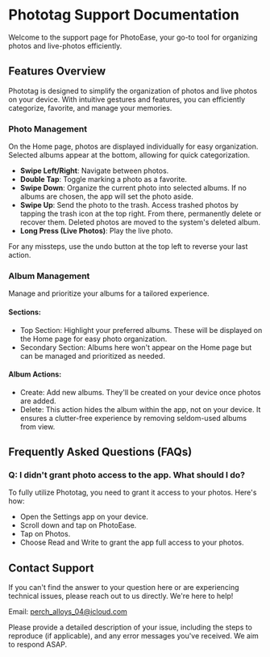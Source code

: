 # Phototag Support Documentation

Welcome to the support page for PhotoEase, your go-to tool for organizing photos and live-photos efficiently.

## Features Overview

Phototag is designed to simplify the organization of photos and live photos on your device. With intuitive gestures and features, you can efficiently categorize, favorite, and manage your memories.

### Photo Management

On the Home page, photos are displayed individually for easy organization. Selected albums appear at the bottom, allowing for quick categorization.


- **Swipe Left/Right**: Navigate between photos.
- **Double Tap**: Toggle marking a photo as a favorite.
- **Swipe Down**: Organize the current photo into selected albums. If no albums are chosen, the app will set the photo aside.
- **Swipe Up**: Send the photo to the trash. Access trashed photos by tapping the trash icon at the top right. From there, permanently delete or recover them. Deleted photos are moved to the system's deleted album.
- **Long Press (Live Photos)**: Play the live photo.

For any missteps, use the undo button at the top left to reverse your last action.

### Album Management

Manage and prioritize your albums for a tailored experience.

#### Sections:

- Top Section: Highlight your preferred albums. These will be displayed on the Home page for easy photo organization.
- Secondary Section: Albums here won't appear on the Home page but can be managed and prioritized as needed.

#### Album Actions:

- Create: Add new albums. They'll be created on your device once photos are added.
- Delete: This action hides the album within the app, not on your device. It ensures a clutter-free experience by removing seldom-used albums from view.

## Frequently Asked Questions (FAQs)

### Q: I didn't grant photo access to the app. What should I do?

To fully utilize Phototag, you need to grant it access to your photos. Here's how:

- Open the Settings app on your device.
- Scroll down and tap on PhotoEase.
- Tap on Photos.
- Choose Read and Write to grant the app full access to your photos.


## Contact Support
If you can't find the answer to your question here or are experiencing technical issues, please reach out to us directly. We're here to help!

Email: perch_alloys_04@icloud.com

Please provide a detailed description of your issue, including the steps to reproduce (if applicable), and any error messages you've received. We aim to respond ASAP.

